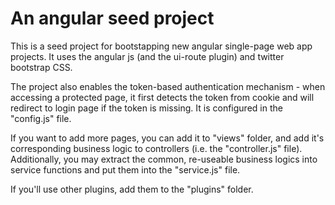 # An angular seed project

This is a seed project for bootstapping new angular single-page web app projects. It uses the angular js (and the ui-route plugin) and twitter bootstrap CSS.

The project also enables the token-based authentication mechanism - when accessing a protected page, it first detects the token from cookie and will redirect to login page if the token is missing. It is configured in the "config.js" file.

If you want to add more pages, you can add it to "views" folder, and add it's corresponding business logic to controllers (i.e. the "controller.js" file). Additionally, you may extract the common, re-useable business logics into service functions and put them into the "service.js" file.

If you'll use other plugins, add them to the "plugins" folder.
